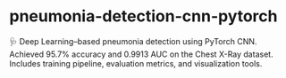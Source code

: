# pneumonia-detection-cnn-pytorch
🩺 Deep Learning–based pneumonia detection using PyTorch CNN. Achieved 95.7% accuracy and 0.9913 AUC on the Chest X-Ray dataset. Includes training pipeline, evaluation metrics, and visualization tools.
